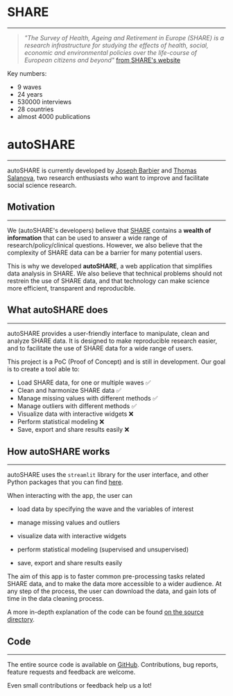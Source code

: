 
# SHARE
***

> *"The Survey of Health, Ageing and Retirement in Europe (SHARE) is a research infrastructure for studying the effects of health, social, economic and environmental policies over the life-course of European citizens and beyond"* [from SHARE's website](https://share-eric.eu/)

Key numbers:

- 9 waves
- 24 years
- 530000 interviews
- 28 countries
- almost 4000 publications

# autoSHARE
***

autoSHARE is currently developed by [Joseph Barbier](https://www.barbierjoseph.com/) and [Thomas Salanova](https://www.linkedin.com/in/thomas-salanova/), two research enthusiasts who want to improve and facilitate social science research.

## Motivation
***

We (autoSHARE's developers) believe that [SHARE](https://share-eric.eu/) contains a **wealth of information** that can be used to answer a wide range of research/policy/clinical questions. However, we also believe that the complexity of SHARE data can be a barrier for many potential users.

This is why we developed **autoSHARE**, a web application that simplifies data analysis in SHARE. We also believe that technical problems should not restrein the use of SHARE data, and that technology can make science more efficient, transparent and reproducible.

## What autoSHARE does
***

autoSHARE provides a user-friendly interface to manipulate, clean and analyze SHARE data. It is designed to make reproducible research easier, and to facilitate the use of SHARE data for a wide range of users.

This project is a PoC (Proof of Concept) and is still in development. Our goal is to create a tool able to:

- Load SHARE data, for one or multiple waves ✅
- Clean and harmonize SHARE data ✅
- Manage missing values with different methods ✅
- Manage outliers with different methods ✅
- Visualize data with interactive widgets ❌
- Perform statistical modeling ❌
- Save, export and share results easily ❌

## How autoSHARE works
***

autoSHARE uses the `streamlit` library for the user interface, and other Python packages that you can find [here](https://github.com/JosephBARBIERDARNAL/autoSHARE/blob/main/requirements.txt).

When interacting with the app, the user can

- load data by specifying the wave and the variables of interest

- manage missing values and outliers

- visualize data with interactive widgets

- perform statistical modeling (supervised and unsupervised)

- save, export and share results easily

The aim of this app is to faster common pre-processing tasks related SHARE data, and to make the data more accessible to a wider audience. At any step of the process, the user can download the data, and gain lots of time in the data cleaning process.

A more in-depth explanation of the code can be found [on the source directory](source/index.md).

## Code
***

The entire source code is available on [GitHub](https://github.com/JosephBARBIERDARNAL/autoSHARE). Contributions, bug reports, feature requests and feedback are welcome.

Even small contributions or feedback help us a lot!
